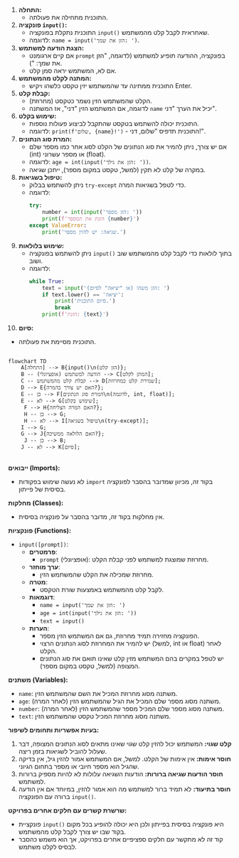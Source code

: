 ## <algorithm>

1. **התחלה:**
   - התוכנית מתחילה את פעולתה.
2. **פונקציה `input()`:**
   - התוכנית נתקלת בפונקציה `input()` שאחראית לקבל קלט מהמשתמש.
   - לדוגמה: `name = input('הזן את שמך: ')`.
3. **הצגת הודעה למשתמש:**
   - אם קיים ארגומנט `prompt` בפונקציה, ההודעה תופיע למשתמש (לדוגמה, "הזן את שמך: ").
   - אם לא, המשתמש יראה סמן קלט.
4. **המתנה לקלט מהמשתמש:**
   - התוכנית ממתינה עד שהמשתמש יזין טקסט כלשהו ויקיש Enter.
5. **קבלת קלט:**
   - הקלט שהמשתמש הזין נשמר כטקסט (מחרוזת).
   - לדוגמה, אם המשתמש הזין "דני", אז המשתנה `name` יכיל את הערך "דני".
6. **שימוש בקלט:**
   - התוכנית יכולה להשתמש בטקסט שהתקבל לביצוע פעולות נוספות.
   - לדוגמה: `print(f'שלום, {name}!')` - התוכנית תדפיס "שלום, דני!".
7. **המרת סוג הנתונים:**
   - אם יש צורך, ניתן להמיר את סוג הנתונים של הקלט לסוג אחר כמו מספר שלם (int) או מספר עשרוני (float).
   - לדוגמה: `age = int(input('הזן את גילך: '))`.
   - במקרה של קלט לא תקין (למשל, טקסט במקום מספר), ייתכן שגיאה.
8. **טיפול בשגיאות:**
   - ניתן להשתמש בבלוק `try-except` כדי לטפל בשגיאות המרה.
   - לדוגמה:
     ```python
     try:
         number = int(input('הזן מספר: '))
         print(f'הזנת את המספר {number}')
     except ValueError:
         print('שגיאה: יש להזין מספר.')
     ```
9. **שימוש בלולאות:**
   - ניתן להשתמש בפונקציה `input()` בתוך לולאות כדי לקבל קלט מהמשתמש שוב ושוב.
   - לדוגמה:
     ```python
     while True:
         text = input('הזן משהו (או "יציאה" לסיום): ')
         if text.lower() == 'יציאה':
             print('סיום התוכנית.')
             break
         print(f'הזנת: {text}')
     ```
10. **סיום:**
   - התוכנית מסיימת את פעולתה.

## <mermaid>

```mermaid
flowchart TD
    A[התחלה] --> B{input()\n(הזן קלט)};
    B -- הודעה למשתמש (אופציונלי) --> C[המתן לקלט];
    C -- קבלת קלט מהמשתמש --> D[שמירת קלט כמחרוזת];
    D --> E{האם יש צורך בהמרה?};
    E -- כן --> F[המרת סוג הנתונים\n(לדוגמה, int, float)];
    E -- לא --> G[שימוש בקלט];
     F --> H{האם המרה הצליחה?};
     H -- כן --> G;
     H -- לא --> I[טיפול בשגיאה\n(try-except)];
    I --> G;
    G --> J{האם הלולאה ממשיכה?};
     J -- כן --> B;
    J -- לא --> K[סיום];

```

## <explanation>

**ייבואים (Imports):**
   - לא נעשה שימוש בפקודות `import` בקוד זה, מכיוון שמדובר בהסבר לפונקציה בסיסית של פייתון.

**מחלקות (Classes):**
   - אין מחלקות בקוד זה, מדובר בהסבר על פונקציה בסיסית.

**פונקציות (Functions):**
   - `input([prompt])`:
     - **פרמטרים**:
       - `prompt` (אופציונלי): מחרוזת שמוצגת למשתמש לפני קבלת הקלט.
     - **ערך מוחזר**:
       - מחרוזת שמכילה את הקלט שהמשתמש הזין.
     - **מטרה**:
       - לקבל קלט מהמשתמש באמצעות שורת הטקסט.
     - **דוגמאות**:
       - `name = input('הזן את שמך: ')`
       - `age = int(input('הזן את גילך: '))`
       - `text = input()`
     - **הערות**:
       - הפונקציה מחזירה תמיד מחרוזת, גם אם המשתמש הזין מספר.
       - יש להמיר את המחרוזת לסוג הנתונים הרצוי (למשל, int או float) לאחר הקלט.
       - יש לטפל במקרים בהם המשתמש מזין קלט שאינו תואם את סוג הנתונים המצופה (למשל, טקסט במקום מספר).

**משתנים (Variables):**
   - `name`: משתנה מסוג מחרוזת המכיל את השם שהמשתמש הזין.
   - `age`: משתנה מסוג מספר שלם המכיל את הגיל שהמשתמש הזין (לאחר המרה).
   - `number`: משתנה מסוג מספר שלם המכיל מספר שהמשתמש הזין (לאחר המרה).
   - `text`: משתנה מסוג מחרוזת המכיל טקסט שהמשתמש הזין.

**בעיות אפשריות ותחומים לשיפור:**

1. **קלט שגוי:** המשתמש יכול להזין קלט שגוי שאינו מתאים לסוג הנתונים המצופה, דבר שעלול להוביל לשגיאות בזמן ריצה.
2. **חוסר אימות:** אין אימות של הקלט. למשל, אם המשתמש אמור להזין גיל, אין בדיקה שהגיל הוא מספר חיובי או מספר בתחום הגיוני.
3. **חוסר הודעות שגיאה ברורות:** הודעות השגיאה עלולות לא להיות מספיק ברורות למשתמש.
4. **חוסר בתיעוד:** לא תמיד ברור למשתמש מה הוא אמור להזין, במיוחד אם אין הודעה ברורה עם הפונקציה `input()`.

**שרשרת קשרים עם חלקים אחרים בפרויקט:**

- פונקציית `input()` היא פונקציה בסיסית בפייתון ולכן היא יכולה להופיע בכל מקום בקוד שבו יש צורך לקבל קלט מהמשתמש.
- קוד זה לא מתקשר עם חלקים ספציפיים אחרים בפרויקט, אך הוא משמש כהסבר לבסיס לקלט משתמש.